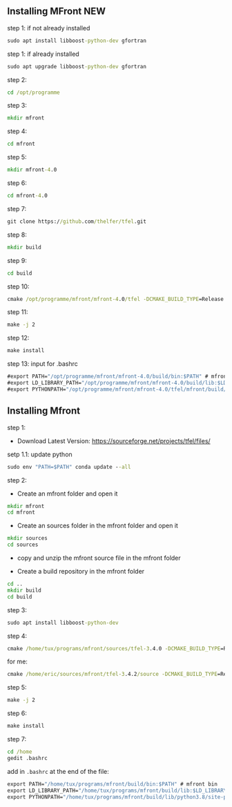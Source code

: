 ## Installing MFront NEW
step 1: if not already installed 
```bat
sudo apt install libboost-python-dev gfortran
```
step 1: if already installed 
```bat
sudo apt upgrade libboost-python-dev gfortran
```

step 2: 

```bat
cd /opt/programme
```
step 3: 

```bat
mkdir mfront
```
step 4: 

```bat
cd mfront
```

step 5: 

```bat
mkdir mfront-4.0
```
step 6: 

```bat
cd mfront-4.0
```

step 7: 

```bat
git clone https://github.com/thelfer/tfel.git
```

step 8: 
```bat
mkdir build
```

step 9: 
```bat
cd build
```

step 10: 

```bat
cmake /opt/programme/mfront/mfront-4.0/tfel -DCMAKE_BUILD_TYPE=Release -Denable-fortran=ON -Denable-python-bindings=ON -DCMAKE_INSTALL_PREFIX=/opt/programme/mfront/mfront-4.0/build
```
step 11: 

```bat
make -j 2
```

step 12: 

```bat
make install
```

step 13: input for .bashrc
```bat
#export PATH="/opt/programme/mfront/mfront-4.0/build/bin:$PATH" # mfront bin
#export LD_LIBRARY_PATH="/opt/programme/mfront/mfront-4.0/build/lib:$LD_LIBRARY_PATH" # mfront lib
#export PYTHONPATH="/opt/programme/mfront/mfront-4.0/tfel/mfront/build/lib/python3.8/site-packages:$PATH" # mfront python bindings
```


## Installing Mfront 
step 1:
- Download Latest Version:
https://sourceforge.net/projects/tfel/files/ 

setp 1.1: update python
```bat
sudo env "PATH=$PATH" conda update --all
```

step 2:
- Create an mfront folder and open it
```bat
mkdir mfront
cd mfront
```
- Create an sources folder in the mfront folder and open it
```bat
mkdir sources
cd sources
```
- copy and unzip the mfront source file in the mfront folder 

- Create a build repository in the mfront folder 
```bat
cd ..
mkdir build
cd build
```
step 3: 
```bat
sudo apt install libboost-python-dev
```
step 4: 
```bat
cmake /home/tux/programs/mfront/sources/tfel-3.4.0 -DCMAKE_BUILD_TYPE=Release -Denable-fortran=ON -Denable-python-bindings=ON -DCMAKE_INSTALL_PREFIX=/home/tux/programs/mfront/build
```
for me:
```bat
cmake /home/eric/sources/mfront/tfel-3.4.2/source -DCMAKE_BUILD_TYPE=Release -Denable-fortran=ON -Denable-python-bindings=ON -DCMAKE_INSTALL_PREFIX=/home/eric/sources/mfront/tfel-3.4.2/build
```

step 5:
```bat
make -j 2
```
step 6:
```bat
make install
```
step 7: 
```bat
cd /home
gedit .bashrc
```
add in `.bashrc` at the end of the file:

```bat
export PATH="/home/tux/programs/mfront/build/bin:$PATH" # mfront bin
export LD_LIBRARY_PATH="/home/tux/programs/mfront/build/lib:$LD_LIBRARY_PATH" # mfront lib
export PYTHONPATH="/home/tux/programs/mfront/build/lib/python3.8/site-packages:$PATH" # mfront python bindings
```
